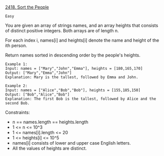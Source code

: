 [2418. Sort the People](https://leetcode.com/problems/sort-the-people/)

`Easy`

You are given an array of strings names, and an array heights that consists of distinct positive integers. Both arrays are of length n.

For each index i, names[i] and heights[i] denote the name and height of the ith person.

Return names sorted in descending order by the people's heights.

```
Example 1:
Input: names = ["Mary","John","Emma"], heights = [180,165,170]
Output: ["Mary","Emma","John"]
Explanation: Mary is the tallest, followed by Emma and John.

Example 2:
Input: names = ["Alice","Bob","Bob"], heights = [155,185,150]
Output: ["Bob","Alice","Bob"]
Explanation: The first Bob is the tallest, followed by Alice and the second Bob.
```

Constraints:

- n == names.length == heights.length
- 1 <= n <= 10^3
- 1 <= names[i].length <= 20
- 1 <= heights[i] <= 10^5
- names[i] consists of lower and upper case English letters.
- All the values of heights are distinct.
